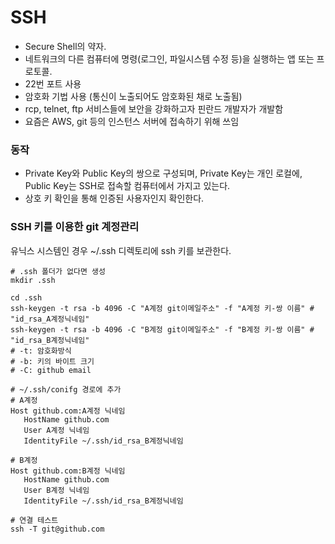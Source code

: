 # SSH
- Secure Shell의 약자.
- 네트워크의 다른 컴퓨터에 명령(로그인, 파일시스템 수정 등)을 실행하는 앱 또는 프로토콜.
- 22번 포트 사용
- 암호화 기법 사용 (통신이 노출되어도 암호화된 채로 노출됨)
- rcp, telnet, ftp 서비스들에 보안을 강화하고자 핀란드 개발자가 개발함
- 요즘은 AWS, git 등의 인스턴스 서버에 접속하기 위해 쓰임

### 동작
- Private Key와 Public Key의 쌍으로 구성되며, Private Key는 개인 로컬에, Public Key는 SSH로 접속할 컴퓨터에서 가지고 있는다.
- 상호 키 확인을 통해 인증된 사용자인지 확인한다.

### SSH 키를 이용한 git 계정관리
유닉스 시스템인 경우 ~/.ssh 디렉토리에 ssh 키를 보관한다.
```shell
# .ssh 폴더가 없다면 생성
mkdir .ssh

cd .ssh
ssh-keygen -t rsa -b 4096 -C "A계정 git이메일주소" -f "A계정 키-쌍 이름" # "id_rsa_A계정닉네임"
ssh-keygen -t rsa -b 4096 -C "B계정 git이메일주소" -f "B계정 키-쌍 이름" # "id_rsa_B계정닉네임"
# -t: 암호화방식
# -b: 키의 바이트 크기
# -C: github email

# ~/.ssh/conifg 경로에 추가
# A계정
Host github.com:A계정 닉네임
   HostName github.com  
   User A계정 닉네임
   IdentityFile ~/.ssh/id_rsa_B계정닉네임
   
# B계정
Host github.com:B계정 닉네임
   HostName github.com
   User B계정 닉네임
   IdentityFile ~/.ssh/id_rsa_B계정닉네임

# 연결 테스트
ssh -T git@github.com
```